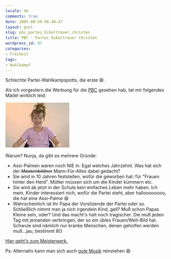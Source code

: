 ```yaml
---
locale: de
comments: true
date: 2005-08-29 06:48:47
layout: post
slug: pbc_partei_bibeltreuer_christen
title: PBC - Partei bibeltreuer Christen
wordpress_id: 97
categories:
- Freiheit
tags:
- Wahlkampf
---
```


Schlechte Partei-Wahlkampspotts, die erste :smile: .

Als ich vorgestern die Werbung für die [PBC](http://www.pbc.de) gesehen hab,
tat mir folgendes Mädel wirklich leid:

![Armes Mädel](/images/2005-08-29-pbc_partei_bibeltreuer_christen/pbc.jpg)

Warum? Nunja, da gibt es mehrere Gründe:

  * Assi-Palmen waren noch NIE in. Egal welches Jahrzehnt. Was hat sich der
    <strike>Maskenbildner</strike> Mann-Für-Alles dabei gedacht?
  * Sie wird in 10 Jahren feststellen, wofür die geworben hat: für "Frauen
    hinter den Herd". Mütter müssen sich um die Kinder kümmern etc.
  * Sie wird ab jetzt in der Schule kein einfaches Leben mehr haben. Ich mein,
    Kinder interessiert nich, wofür die Partei steht, aber halloooooooo, die
    hat eine Assi-Palme :smile:
  * Wahrscheinlich ist Ihr Papa der Vorsitzende der Partei oder so. Schließlich
    nimmt man ja nich irgendein Kind, gell? Muß schon Papas Kleine sein, oder?
    Und das macht's halt noch tragischer. Die muß jeden Tag mit jemanden
    verbringen, der so ein übles Frauen/Welt-Bild hat. Schwule sind nämlich nur
    kranke Menschen, denen geholfen werden muß...jau, bestimmt 8O

[Hier geht's zum Meisterwerk.](http://www.pbc.de/service/DOWNLOAD/videos/pbc_video_btw_2005.mpg)

Ps: Alternativ kann man sich auch [gute Musik](http://www.daftpunk.com/tech.mov) reinziehen :smile:

